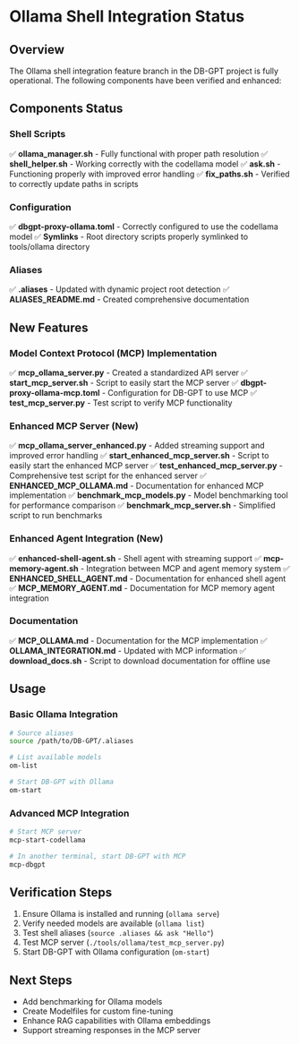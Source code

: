 # Ollama Shell Integration Status

## Overview

The Ollama shell integration feature branch in the DB-GPT project is fully operational. The following components have been verified and enhanced:

## Components Status

### Shell Scripts
✅ **ollama_manager.sh** - Fully functional with proper path resolution
✅ **shell_helper.sh** - Working correctly with the codellama model
✅ **ask.sh** - Functioning properly with improved error handling
✅ **fix_paths.sh** - Verified to correctly update paths in scripts

### Configuration
✅ **dbgpt-proxy-ollama.toml** - Correctly configured to use the codellama model
✅ **Symlinks** - Root directory scripts properly symlinked to tools/ollama directory

### Aliases
✅ **.aliases** - Updated with dynamic project root detection
✅ **ALIASES_README.md** - Created comprehensive documentation

## New Features

### Model Context Protocol (MCP) Implementation
✅ **mcp_ollama_server.py** - Created a standardized API server
✅ **start_mcp_server.sh** - Script to easily start the MCP server
✅ **dbgpt-proxy-ollama-mcp.toml** - Configuration for DB-GPT to use MCP
✅ **test_mcp_server.py** - Test script to verify MCP functionality

### Enhanced MCP Server (New)
✅ **mcp_ollama_server_enhanced.py** - Added streaming support and improved error handling
✅ **start_enhanced_mcp_server.sh** - Script to easily start the enhanced MCP server
✅ **test_enhanced_mcp_server.py** - Comprehensive test script for the enhanced server
✅ **ENHANCED_MCP_OLLAMA.md** - Documentation for enhanced MCP implementation
✅ **benchmark_mcp_models.py** - Model benchmarking tool for performance comparison
✅ **benchmark_mcp_server.sh** - Simplified script to run benchmarks

### Enhanced Agent Integration (New)
✅ **enhanced-shell-agent.sh** - Shell agent with streaming support
✅ **mcp-memory-agent.sh** - Integration between MCP and agent memory system
✅ **ENHANCED_SHELL_AGENT.md** - Documentation for enhanced shell agent
✅ **MCP_MEMORY_AGENT.md** - Documentation for MCP memory agent integration

### Documentation
✅ **MCP_OLLAMA.md** - Documentation for the MCP implementation
✅ **OLLAMA_INTEGRATION.md** - Updated with MCP information
✅ **download_docs.sh** - Script to download documentation for offline use

## Usage

### Basic Ollama Integration

```bash
# Source aliases
source /path/to/DB-GPT/.aliases

# List available models
om-list

# Start DB-GPT with Ollama
om-start
```

### Advanced MCP Integration

```bash
# Start MCP server
mcp-start-codellama

# In another terminal, start DB-GPT with MCP
mcp-dbgpt
```

## Verification Steps

1. Ensure Ollama is installed and running (`ollama serve`)
2. Verify needed models are available (`ollama list`)
3. Test shell aliases (`source .aliases && ask "Hello"`)
4. Test MCP server (`./tools/ollama/test_mcp_server.py`)
5. Start DB-GPT with Ollama configuration (`om-start`)

## Next Steps

- Add benchmarking for Ollama models
- Create Modelfiles for custom fine-tuning
- Enhance RAG capabilities with Ollama embeddings
- Support streaming responses in the MCP server
